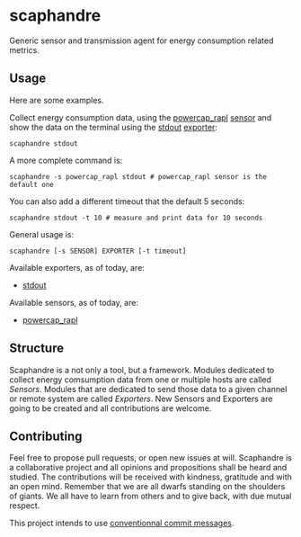 # scaphandre

Generic sensor and transmission agent for energy consumption related metrics.

## Usage

Here are some examples.

Collect energy consumption data, using the [powercap_rapl]() [sensor]() and show the data on the terminal using the [stdout]() [exporter]():

    scaphandre stdout

A more complete command is:

    scaphandre -s powercap_rapl stdout # powercap_rapl sensor is the default one

You can also add a different timeout that the default 5 seconds:

    scaphandre stdout -t 10 # measure and print data for 10 seconds

General usage is:

    scaphandre [-s SENSOR] EXPORTER [-t timeout]

Available exporters, as of today, are:

- [stdout]()

Available sensors, as of today, are:

- [powercap_rapl]()

## Structure

Scaphandre is a not only a tool, but a framework. Modules dedicated to collect energy comsumption data from one or multiple hosts are called *Sensors*.
Modules that are dedicated to send those data to a given channel or remote system are called *Exporters*. New Sensors and Exporters are going to be created and all contributions are welcome.

## Contributing

Feel free to propose pull requests, or open new issues at will. Scaphandre is a collaborative project and all opinions and propositions shall be heard and studied. The contributions will be received with kindness, gratitude and with an open mind. Remember that we are all dwarfs standing on the shoulders of giants. We all have to learn from others and to give back, with due mutual respect.

This project intends to use [conventionnal commit messages](conventionalcommits.org/).